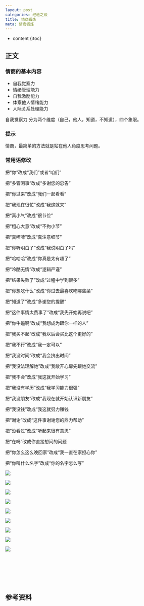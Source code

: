 ```yaml
---
layout: post
categories: 经验之谈
title: 情商锻炼
meta: 情商锻炼
---
```

* content
{:toc}

## 正文

### 情商的基本内容

* 自我觉察力
* 情绪管理能力
* 自我激励能力
* 体察他人情绪能力
* 人际关系处理能力

自我觉察力 分为两个维度（自己，他人，知道，不知道），四个象限。

### 提示

情商，最简单的方法就是站在他人角度思考问题。

### 常用语修改

把“你”改成“我们”或者“咱们”

把“多管闲事”改成“多谢您的忠告”

把“你过来”改成“我们一起看看”

把“我现在很忙”改成“我这就来”

把“真小气”改成“很节俭”

把“粗心大意”改成“不拘小节”

把“真啰嗦”改成“真注意细节”

把“你听明白了”改成“我说明白了吗”

把“哈哈哈”改成“你真是太有趣了”

把“冷酷无情”改成“逻辑严谨”

把“结果失败了”改成“过程中学到很多”

把“你想吃什么”改成“你过去最喜欢吃哪些菜”



把“知道了”改成“多谢您的提醒”

把“这件事情太费事了”改成“我先开始再说吧”

把“你牛逼啊”改成“我想成为跟你一样的人”

把“我买不起”改成“我以后会买比这个更好的”

把“我不行”改成“我一定可以”

把“我没时间”改成“我会挤出时间”

把“我没法理解她”改成“我敞开心扉先跟她交流”

把“我不会”改成“我这就开始学习”

把“我没有学历”改成“我学习能力很强”

把“我没朋友”改成“我现在就开始认识新朋友”

把“我没钱”改成“我这就努力赚钱

把“谢谢”改成“这件事谢谢您的鼎力帮助”

把“没看过”改成“听起来很有意思”

把“在吗”改成你直接想问的问题

把“你怎么这么晚回家”改成“我一直在家担心你”

把“你叫什么名字”改成“你的名字怎么写”

![]({{site.baseurl}}/images/20220817/20220817151601.jpg)

![]({{site.baseurl}}/images/20220817/20220817151602.jpg)

![]({{site.baseurl}}/images/20220817/20220817151603.jpg)

![]({{site.baseurl}}/images/20220817/20220817151604.jpg)

![]({{site.baseurl}}/images/20220817/20220817151605.jpg)

![]({{site.baseurl}}/images/20220817/20220817151606.jpg)

![]({{site.baseurl}}/images/20220817/20220817151607.jpg)

![]({{site.baseurl}}/images/20220817/20220817151608.jpg)

![]({{site.baseurl}}/images/20220817/20220817151609.jpg)








<br/><br/><br/><br/><br/>
## 参考资料





